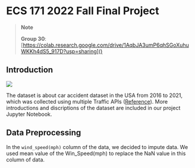 # ECS 171 2022 Fall Final Project

> **Note**
> 
> **Group 30**: [https://colab.research.google.com/drive/1AqbJA3umP6qhSGoXuhuWKKh4dS5_917D?usp=sharing]()

## Introduction

<img src="https://thumbs.gfycat.com/GlumWastefulAdouri-max-1mb.gif">

The dataset is about car accident dataset in the USA from 2016 to 2021, which was collected using multiple Traffic APIs ([Reference](https://smoosavi.org/datasets/us_accidents)). More introductions and discriptions of the dataset are included in our project Jupyter Notebook.

## Data Preprocessing

In the `wind_speed(mph)` column of the data, we decided to impute data. We used mean value of the Win_Speed(mph) to replace the NaN value in this column of data.

